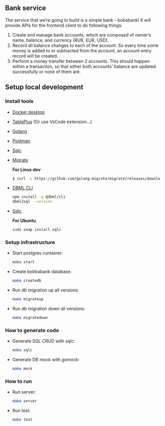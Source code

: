 ## Bank service

The service that we’re going to build is a simple bank - bobabank! It will provide APIs for the frontend client to do following things:

1. Create and manage bank accounts, which are composed of owner’s name, balance, and currency (RUB, EUR, USD).
2. Record all balance changes to each of the account. So every time some money is added to or subtracted from the account, an account entry record will be created.
3. Perform a money transfer between 2 accounts. This should happen within a transaction, so that either both accounts’ balance are updated successfully or none of them are.

## Setup local development

### Install tools

- [Docker desktop](https://www.docker.com/products/docker-desktop)
- [TablePlus](https://tableplus.com/) (Or use VsCode extension...)
- [Golang](https://golang.org/)
- [Postman](https://www.postman.com/)
- [Sqlc](https://docs.sqlc.dev/en/latest/overview/install.html)
- [Migrate](https://github.com/golang-migrate/migrate/tree/master/cmd/migrate)

    **For Linux dev**
    ```bash
    $ curl -L https://github.com/golang-migrate/migrate/releases/download/$version/migrate.$os-$arch.tar.gz | tar xvz
    ```

- [DBML CLI](https://www.dbml.org/cli/#installation)

    ```bash
    npm install -g @dbml/cli
    dbml2sql --version
    ```

- [Sqlc](https://github.com/kyleconroy/sqlc#installation)

    **For Ubuntu**
  
    ```bash
    sudo snap install sqlc
    ```

### Setup infrastructure

- Start postgres container:

    ```bash
    make start
    ```

- Create bobbabank database:

    ```bash
    make createdb
    ```

- Run db migration up all versions:

    ```bash
    make migrateup
    ```

- Run db migration down all versions:

    ```bash
    make migratedown
    ```

### How to generate code

- Generate SQL CRUD with sqlc:

    ```bash
    make sqlc
    ```

- Generate DB mock with gomock:

    ```bash
    make mock
    ```

### How to run

- Run server:

    ```bash
    make server
    ```

- Run test:

    ```bash
    make test
    ```

